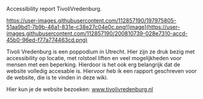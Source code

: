 Accessibility report TivoliVredenburg.

https://user-images.githubusercontent.com/112857190/197975805-51aa9bd1-7b9b-46a1-831e-c38e27c04e0c.png![image](https://user-images.githubusercontent.com/112857190/200810739-028e7310-accd-45b0-96ed-f77a774463cd.png)

Tivoli Vredenburg is een poppodium in Utrecht. Hier zijn ze druk bezig met accessibility op locatie, met rolstoel liften en veel mogelijkheden voor mensen met een beperking. Hierdoor is het ook erg belangrijk dat de website volledig accesable is. Hiervoor heb ik een rapport geschreven voor de website, die is te vinden in deze wiki.

Hier kun je de website bezoeken: www.tivolivredenburg.nl

